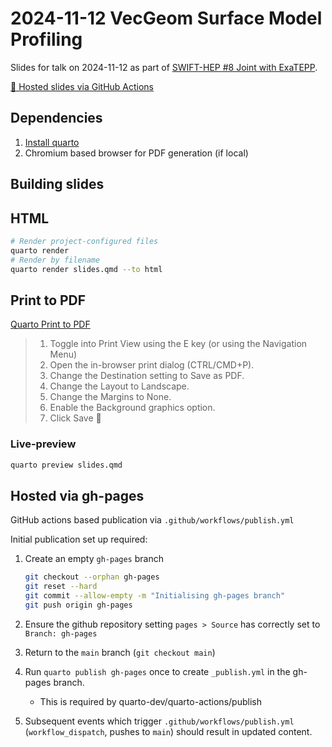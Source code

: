 # 2024-11-12 VecGeom Surface Model Profiling

Slides for talk on 2024-11-12 as part of [SWIFT-HEP #8 Joint with ExaTEPP](https://indico.cern.ch/event/1466097/).

[🔗 Hosted slides via GitHub Actions](https://ptheywood.uk/2024-11-12-vecgeom-surface-model-profiling)

## Dependencies

1. [Install quarto](https://quarto.org/docs/get-started/)
2. Chromium based browser for PDF generation (if local)

## Building slides

## HTML

```bash
# Render project-configured files
quarto render
# Render by filename 
quarto render slides.qmd --to html
```

## Print to PDF

[Quarto Print to PDF](https://quarto.org/docs/presentations/revealjs/presenting.html#print-to-pdf)

> 1. Toggle into Print View using the E key (or using the Navigation Menu)
> 2. Open the in-browser print dialog (CTRL/CMD+P).
> 3. Change the Destination setting to Save as PDF.
> 4. Change the Layout to Landscape.
> 5. Change the Margins to None.
> 6. Enable the Background graphics option.
> 7. Click Save 🎉

### Live-preview

``` bash
quarto preview slides.qmd
```

## Hosted via gh-pages

GitHub actions based publication via `.github/workflows/publish.yml`

Initial publication set up required:

1. Create an empty `gh-pages` branch

    ```bash
    git checkout --orphan gh-pages
    git reset --hard
    git commit --allow-empty -m "Initialising gh-pages branch"
    git push origin gh-pages
   ```

2. Ensure the github repository setting `pages > Source` has correctly set to `Branch: gh-pages`
3. Return to the `main` branch (`git checkout main`)
4. Run `quarto publish gh-pages` once to create `_publish.yml` in the gh-pages branch.
    * This is required by quarto-dev/quarto-actions/publish
5. Subsequent events which trigger `.github/workflows/publish.yml` (`workflow_dispatch`, pushes to `main`) should result in updated content.
